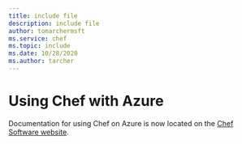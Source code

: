 ```yaml
---
title: include file
description: include file
author: tomarchermsft
ms.service: chef
ms.topic: include
ms.date: 10/28/2020
ms.author: tarcher
---
```


# Using Chef with Azure

Documentation for using Chef on Azure is now located on the [Chef Software website](https://docs.chef.io/azure_portal/).
